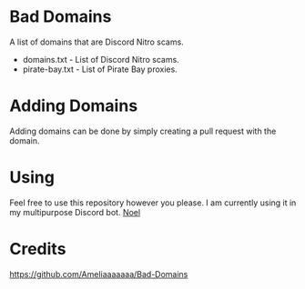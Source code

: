# Bad Domains
A list of domains that are Discord Nitro scams.

* domains.txt - List of Discord Nitro scams.
* pirate-bay.txt - List of Pirate Bay proxies.

# Adding Domains
Adding domains can be done by simply creating a pull request with the domain.

# Using
Feel free to use this repository however you please. I am currently using it in my multipurpose Discord bot. [Noel](https://noel.bot)

# Credits
https://github.com/Ameliaaaaaaa/Bad-Domains
